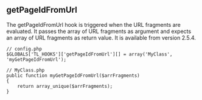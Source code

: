 getPageIdFromUrl
----------------

The getPageIdFromUrl hook is triggered when the URL fragments are evaluated. It passes the array of URL fragments as argument and expects an array of URL fragments as return value. It is available from version 2.5.4.

	// config.php
	$GLOBALS['TL_HOOKS']['getPageIdFromUrl'][] = array('MyClass', 'myGetPageIdFromUrl');
	 
	// MyClass.php
	public function myGetPageIdFromUrl($arrFragments)
	{
	    return array_unique($arrFragments);
	}
